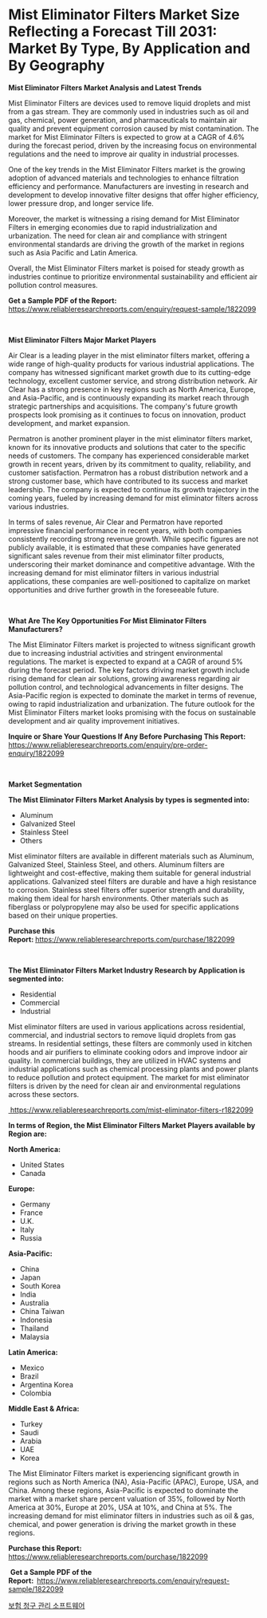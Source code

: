 <p><h1>Mist Eliminator Filters Market Size Reflecting a Forecast Till 2031: Market By Type, By Application and By Geography</h1></p><p><strong>Mist Eliminator Filters Market Analysis and Latest Trends</strong></p>
<p><p>Mist Eliminator Filters are devices used to remove liquid droplets and mist from a gas stream. They are commonly used in industries such as oil and gas, chemical, power generation, and pharmaceuticals to maintain air quality and prevent equipment corrosion caused by mist contamination. The market for Mist Eliminator Filters is expected to grow at a CAGR of 4.6% during the forecast period, driven by the increasing focus on environmental regulations and the need to improve air quality in industrial processes.</p><p>One of the key trends in the Mist Eliminator Filters market is the growing adoption of advanced materials and technologies to enhance filtration efficiency and performance. Manufacturers are investing in research and development to develop innovative filter designs that offer higher efficiency, lower pressure drop, and longer service life.</p><p>Moreover, the market is witnessing a rising demand for Mist Eliminator Filters in emerging economies due to rapid industrialization and urbanization. The need for clean air and compliance with stringent environmental standards are driving the growth of the market in regions such as Asia Pacific and Latin America.</p><p>Overall, the Mist Eliminator Filters market is poised for steady growth as industries continue to prioritize environmental sustainability and efficient air pollution control measures.</p></p>
<p><strong>Get a Sample PDF of the Report:&nbsp;</strong> <a href="https://www.reliableresearchreports.com/enquiry/request-sample/1822099">https://www.reliableresearchreports.com/enquiry/request-sample/1822099</a></p>
<p>&nbsp;</p>
<p><strong>Mist Eliminator Filters Major Market Players</strong></p>
<p><p>Air Clear is a leading player in the mist eliminator filters market, offering a wide range of high-quality products for various industrial applications. The company has witnessed significant market growth due to its cutting-edge technology, excellent customer service, and strong distribution network. Air Clear has a strong presence in key regions such as North America, Europe, and Asia-Pacific, and is continuously expanding its market reach through strategic partnerships and acquisitions. The company's future growth prospects look promising as it continues to focus on innovation, product development, and market expansion.</p><p>Permatron is another prominent player in the mist eliminator filters market, known for its innovative products and solutions that cater to the specific needs of customers. The company has experienced considerable market growth in recent years, driven by its commitment to quality, reliability, and customer satisfaction. Permatron has a robust distribution network and a strong customer base, which have contributed to its success and market leadership. The company is expected to continue its growth trajectory in the coming years, fueled by increasing demand for mist eliminator filters across various industries.</p><p>In terms of sales revenue, Air Clear and Permatron have reported impressive financial performance in recent years, with both companies consistently recording strong revenue growth. While specific figures are not publicly available, it is estimated that these companies have generated significant sales revenue from their mist eliminator filter products, underscoring their market dominance and competitive advantage. With the increasing demand for mist eliminator filters in various industrial applications, these companies are well-positioned to capitalize on market opportunities and drive further growth in the foreseeable future.</p></p>
<p>&nbsp;</p>
<p><strong>What Are The Key Opportunities For Mist Eliminator Filters Manufacturers?</strong></p>
<p><p>The Mist Eliminator Filters market is projected to witness significant growth due to increasing industrial activities and stringent environmental regulations. The market is expected to expand at a CAGR of around 5% during the forecast period. The key factors driving market growth include rising demand for clean air solutions, growing awareness regarding air pollution control, and technological advancements in filter designs. The Asia-Pacific region is expected to dominate the market in terms of revenue, owing to rapid industrialization and urbanization. The future outlook for the Mist Eliminator Filters market looks promising with the focus on sustainable development and air quality improvement initiatives.</p></p>
<p><strong>Inquire or Share Your Questions If Any Before Purchasing This Report:</strong> <a href="https://www.reliableresearchreports.com/enquiry/pre-order-enquiry/1822099">https://www.reliableresearchreports.com/enquiry/pre-order-enquiry/1822099</a></p>
<p>&nbsp;</p>
<p><strong>Market Segmentation</strong></p>
<p><strong>The Mist Eliminator Filters Market Analysis by types is segmented into:</strong></p>
<p><ul><li>Aluminum</li><li>Galvanized Steel</li><li>Stainless Steel</li><li>Others</li></ul></p>
<p><p>Mist eliminator filters are available in different materials such as Aluminum, Galvanized Steel, Stainless Steel, and others. Aluminum filters are lightweight and cost-effective, making them suitable for general industrial applications. Galvanized steel filters are durable and have a high resistance to corrosion. Stainless steel filters offer superior strength and durability, making them ideal for harsh environments. Other materials such as fiberglass or polypropylene may also be used for specific applications based on their unique properties.</p></p>
<p><strong>Purchase this Report:&nbsp;</strong><a href="https://www.reliableresearchreports.com/purchase/1822099">https://www.reliableresearchreports.com/purchase/1822099</a></p>
<p>&nbsp;</p>
<p><strong>The Mist Eliminator Filters Market Industry Research by Application is segmented into:</strong></p>
<p><ul><li>Residential</li><li>Commercial</li><li>Industrial</li></ul></p>
<p><p>Mist eliminator filters are used in various applications across residential, commercial, and industrial sectors to remove liquid droplets from gas streams. In residential settings, these filters are commonly used in kitchen hoods and air purifiers to eliminate cooking odors and improve indoor air quality. In commercial buildings, they are utilized in HVAC systems and industrial applications such as chemical processing plants and power plants to reduce pollution and protect equipment. The market for mist eliminator filters is driven by the need for clean air and environmental regulations across these sectors.</p></p>
<p><a href="https://www.reliableresearchreports.com/mist-eliminator-filters-r1822099">&nbsp;https://www.reliableresearchreports.com/mist-eliminator-filters-r1822099</a></p>
<p><strong>In terms of Region, the Mist Eliminator Filters Market Players available by Region are:</strong></p>
<p>
    <p> <strong> North America: </strong>
        <ul>
            <li>United States</li>
            <li>Canada</li>
        </ul>
        </p> 
    <p> <strong> Europe: </strong>
        <ul>
            <li>Germany</li>
            <li>France</li>
            <li>U.K.</li>
            <li>Italy</li>
            <li>Russia</li>
        </ul>
        </p> 
    <p> <strong> Asia-Pacific: </strong>
        <ul>
            <li>China</li>
            <li>Japan</li>
            <li>South Korea</li>
            <li>India</li>
            <li>Australia</li>
            <li>China Taiwan</li>
            <li>Indonesia</li>
            <li>Thailand</li>
            <li>Malaysia</li>
        </ul>
        </p> 
    <p> <strong> Latin America: </strong>
        <ul>
            <li>Mexico</li>
            <li>Brazil</li>
            <li>Argentina Korea</li>
            <li>Colombia</li>
        </ul>
        </p> 
    <p> <strong> Middle East & Africa: </strong>
        <ul>
            <li>Turkey</li>
            <li>Saudi</li>
            <li>Arabia</li>
            <li>UAE</li>
            <li>Korea</li>
        </ul>
    </p>
    </p>
<p><p>The Mist Eliminator Filters market is experiencing significant growth in regions such as North America (NA), Asia-Pacific (APAC), Europe, USA, and China. Among these regions, Asia-Pacific is expected to dominate the market with a market share percent valuation of 35%, followed by North America at 30%, Europe at 20%, USA at 10%, and China at 5%. The increasing demand for mist eliminator filters in industries such as oil & gas, chemical, and power generation is driving the market growth in these regions.</p></p>
<p><strong>Purchase this Report: </strong><a href="https://www.reliableresearchreports.com/purchase/1822099">https://www.reliableresearchreports.com/purchase/1822099</a></p>
<p>&nbsp;<strong>Get a Sample PDF of the Report:&nbsp;&nbsp;</strong><a href="https://www.reliableresearchreports.com/enquiry/request-sample/1822099">https://www.reliableresearchreports.com/enquiry/request-sample/1822099</a></p>
<p><strong></strong></p>
<p><p><a href="https://github.com/WilburKihn5676/Market-Research-Report-List-3/blob/main/784596145122.md">보험 청구 관리 소프트웨어</a></p></p>